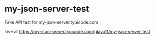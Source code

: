 # my-json-server-test
Fake API test for my-json-server.typicode.com

Live at https://my-json-server.typicode.com/glava11/my-json-server-test
